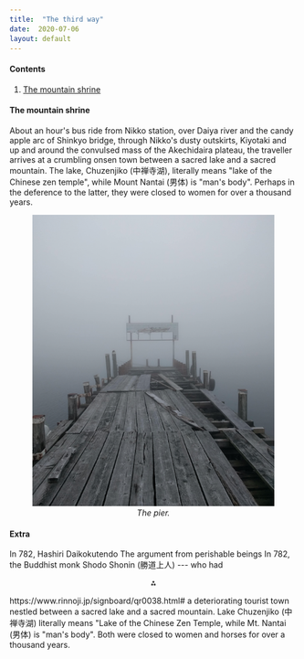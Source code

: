 ```yaml
---
title:  "The third way"
date:  2020-07-06
layout: default
---
```


#### Contents

1. <a href="#sec-1">The mountain shrine</a>

#### The mountain shrine<a id="sec-1" name="sec-1"></a>

About an hour's bus ride from Nikko station, over Daiya river
and the candy apple arc of Shinkyo bridge, through Nikko's dusty
outskirts, Kiyotaki and up and around the convulsed mass of the
Akechidaira plateau, the traveller arrives at a crumbling onsen town
between a sacred lake and a sacred mountain.
The lake, Chuzenjiko (中禅寺湖), literally means "lake of the Chinese
zen temple", while Mount Nantai (男体) is "man's body".
Perhaps in the deference to the latter, they were closed to women for over a thousand years.

<figure>
    <div style="text-align:center"><img src ="/images/photos/lake1.png" />
    <figcaption><i>The pier.</i></figcaption>
	</div>
</figure>


#### Extra

In 782,
Hashiri Daikokutendo
The argument from perishable beings
In 782, the Buddhist monk Shodo Shonin (勝道上人) --- who had 
<p align="center">
  ⁂
</p>
https://www.rinnoji.jp/signboard/qr0038.html#
a
deteriorating tourist town nestled between a sacred lake and a sacred mountain.
Lake Chuzenjiko (中禅寺湖) literally means "Lake of the Chinese Zen
Temple, while Mt. Nantai (男体) is "man's body".
Both were closed to women and horses for over a thousand years.
